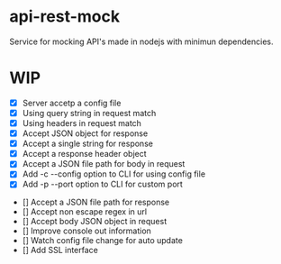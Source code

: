 # api-rest-mock
Service for mocking API's made in nodejs with minimun dependencies.

# WIP

- [x] Server accetp a config file
- [x] Using query string in request match
- [x] Using headers in request match
- [x] Accept JSON object for response
- [x] Accept a single string for response
- [x] Accept a response header object
- [x] Accept a JSON file path for body in request
- [x] Add -c --config option to CLI for using config file
- [x] Add -p --port option to CLI for custom port
- [] Accept a JSON file path for response
- [] Accept non escape regex in url
- [] Accept body JSON object in request
- [] Improve console out information
- [] Watch config file change for auto update
- [] Add SSL interface
